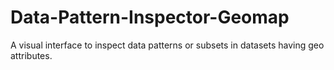 # Data-Pattern-Inspector-Geomap
A visual interface to inspect data patterns or subsets in datasets having geo attributes. 
